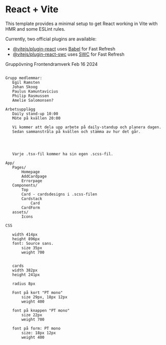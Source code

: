 # React + Vite

This template provides a minimal setup to get React working in Vite with HMR and some ESLint rules.

Currently, two official plugins are available:

- [@vitejs/plugin-react](https://github.com/vitejs/vite-plugin-react/blob/main/packages/plugin-react/README.md) uses [Babel](https://babeljs.io/) for Fast Refresh
- [@vitejs/plugin-react-swc](https://github.com/vitejs/vite-plugin-react-swc) uses [SWC](https://swc.rs/) for Fast Refresh

Gruppövning Frontendramverk Feb 16 2024

 ~~~ E-wallet ~~~

Grupp medlemmar:
	Egil Ramsten
	Johan Skoog
	Paulus Kamuntavicius
	Philip Rasmussen
	Amelie Salomonsen?

Arbetsupplägg
	Daily stand-up 10:00
	Möte på kvällen 20:00

	Vi kommer att dela upp arbete på daily-standup och planera dagen.
	Sedan sammanstråla på kvällen och stämma av hur det går.




	Varje .tsx-fil kommer ha sin egen .scss-fil.

App/
	Pages/
		Homepage
		AddCardpage
		Errorpage		
	Components/
		Top
		Card - cardsdesigns i .scss-filen
		Cardstack
			Card
		CardForm
	assets/
		Icons

CSS 

	width 414px
	height 896px
	font: Source sans.
		size 35px
		weight 700
		

	cards 
	width 382px
	height 241px

	radius 8px

	Font på kort "PT mono"
		size 29px, 18px 12px
		weight 400

	font på knappen "PT mono"
		size 22px
		weight 700

	font på form: PT mono
		size: 18px 12px
		weight 400